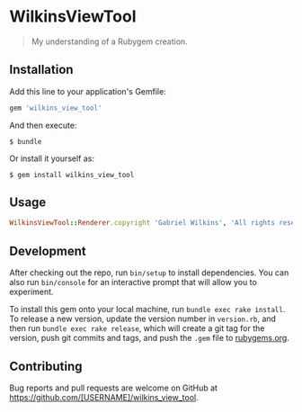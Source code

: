 # WilkinsViewTool

>  My understanding of a Rubygem creation.

## Installation

Add this line to your application's Gemfile:

```ruby
gem 'wilkins_view_tool'
```

And then execute:

    $ bundle

Or install it yourself as:

    $ gem install wilkins_view_tool

## Usage

```ruby
WilkinsViewTool::Renderer.copyright 'Gabriel Wilkins', 'All rights reserved'
```
## Development

After checking out the repo, run `bin/setup` to install dependencies. You can also run `bin/console` for an interactive prompt that will allow you to experiment.

To install this gem onto your local machine, run `bundle exec rake install`. To release a new version, update the version number in `version.rb`, and then run `bundle exec rake release`, which will create a git tag for the version, push git commits and tags, and push the `.gem` file to [rubygems.org](https://rubygems.org).

## Contributing

Bug reports and pull requests are welcome on GitHub at https://github.com/[USERNAME]/wilkins_view_tool.

